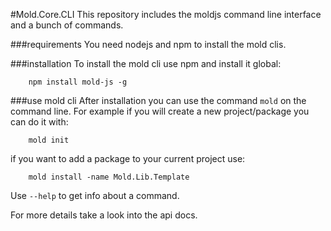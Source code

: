 #Mold.Core.CLI
This repository includes the moldjs command line interface and a bunch of commands.

###requirements
You need nodejs and npm to install the mold clis.

###installation
To install the mold cli use npm and install it global:

```
	npm install mold-js -g
```

###use mold cli
After installation you can use the command ```mold``` on the command line.
For example if you will create a new project/package you can do it with:

```
	mold init
```

if you want to add a package to your current project use:

```
	mold install -name Mold.Lib.Template
```

Use ```--help``` to  get info about a command.

For more details take a look into the api docs.
 
